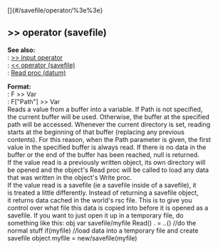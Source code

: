 []{#/savefile/operator/%3e%3e}    
## \>\> operator (savefile)    
**See also:**    
:   [\>\> input operator](/ref/operator/%3e%3e/input/input.md)    
:   [\<\< operator (savefile)](/ref/savefile/operator/%3c%3c/%3c%3c.md)    
:   [Read proc (datum)](/ref/datum/proc/Read/Read.md)    
<!-- -->    
**Format:**    
:   F \>\> Var    
:   F\[\"Path\"\] \>\> Var    
Reads a value from a buffer into a variable. If Path is not specified,    
the current buffer will be used. Otherwise, the buffer at the specified    
path will be accessed. Whenever the current directory is set, reading    
starts at the beginning of that buffer (replacing any previous    
contents). For this reason, when the Path parameter is given, the first    
value in the specified buffer is always read. If there is no data in the    
buffer or the end of the buffer has been reached, null is returned.    
If the value read is a previously written object, its own directory will    
be opened and the object\'s Read proc will be called to load any data    
that was written in the object\'s Write proc.    
If the value read is a savefile (ie a savefile inside of a savefile), it    
is treated a little differently. Instead of returning a savefile object,    
it returns data cached in the world\'s rsc file. This is to give you    
control over what file this data is copied into before it is opened as a    
savefile. If you want to just open it up in a temporary file, do    
something like this: obj var savefile/myfile Read() . = ..() //do the    
normal stuff if(myfile) //load data into a temporary file and create    
savefile object myfile = new/savefile(myfile)  
